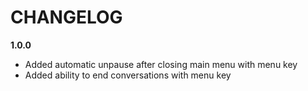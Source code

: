 # CHANGELOG
**1.0.0**
- Added automatic unpause after closing main menu with menu key
- Added ability to end conversations with menu key